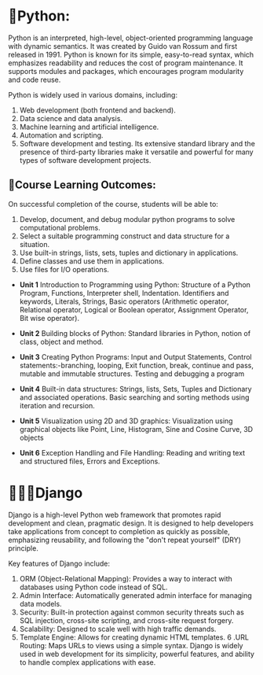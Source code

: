# 🐍Python:

Python is an interpreted, high-level, object-oriented programming language with dynamic semantics. It was created by Guido van Rossum and first released in 1991. Python is known for its simple, easy-to-read syntax, which emphasizes readability and reduces the cost of program maintenance. It supports modules and packages, which encourages program modularity and code reuse.

Python is widely used in various domains, including:

1. Web development (both frontend and backend).
2. Data science and data analysis.
3. Machine learning and artificial intelligence.
4. Automation and scripting.
5. Software development and testing.
Its extensive standard library and the presence of third-party libraries make it versatile and powerful for many types of software development projects.


## 📔Course Learning Outcomes:
On successful completion of the course, students will be able to:
1. Develop, document, and debug modular python programs to solve computational problems.
2. Select a suitable programming construct and data structure for a situation.
3. Use built-in strings, lists, sets, tuples and dictionary in applications.
4. Define classes and use them in applications.
5. Use files for I/O operations.

- **Unit 1**
Introduction to Programming using Python: Structure of a Python Program, Functions, 
Interpreter shell, Indentation. Identifiers and keywords, Literals, Strings, Basic operators 
(Arithmetic operator, Relational operator, Logical or Boolean operator, Assignment Operator, 
Bit wise operator).

- **Unit 2**
Building blocks of Python: Standard libraries in Python, notion of class, object and method.
- **Unit 3**
Creating Python Programs: Input and Output Statements, Control statements:-branching, 
looping, Exit function, break, continue and pass, mutable and immutable structures. Testing and 
debugging a program
- **Unit 4**
Built-in data structures: Strings, lists, Sets, Tuples and Dictionary and associated operations. 
Basic searching and sorting methods using iteration and recursion.
- **Unit 5**
Visualization using 2D and 3D graphics: Visualization using graphical objects like Point, Line, 
Histogram, Sine and Cosine Curve, 3D objects 
- **Unit 6**
Exception Handling and File Handling: Reading and writing text and structured files, Errors 
and Exceptions. 

# 🧚🏻‍♀Django
Django is a high-level Python web framework that promotes rapid development and clean, pragmatic design. It is designed to help developers take applications from concept to completion as quickly as possible, emphasizing reusability, and following the "don't repeat yourself" (DRY) principle.

Key features of Django include:

1. ORM (Object-Relational Mapping): Provides a way to interact with databases using Python code instead of SQL.
2. Admin Interface: Automatically generated admin interface for managing data models.
3. Security: Built-in protection against common security threats such as SQL injection, cross-site scripting, and cross-site request forgery.
4. Scalability: Designed to scale well with high traffic demands.
5. Template Engine: Allows for creating dynamic HTML templates.
6 .URL Routing: Maps URLs to views using a simple syntax.
Django is widely used in web development for its simplicity, powerful features, and ability to handle complex applications with ease.


